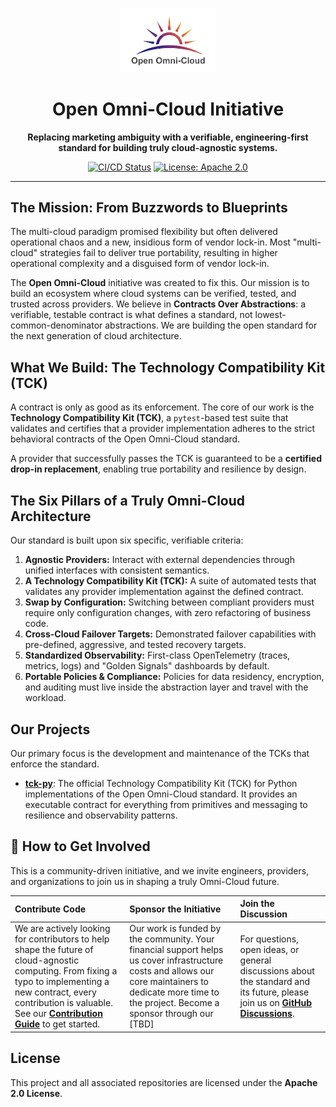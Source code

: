 <p align="center">
  <img src="https://raw.githubusercontent.com/open-omni-cloud/.github/main/assets/logo-open-omni-cloud.png" alt="Open Omni-Cloud Logo" width="150"/>
</p>

<h1 align="center">Open Omni-Cloud Initiative</h1>

<p align="center">
  <strong>Replacing marketing ambiguity with a verifiable, engineering-first standard for building truly cloud-agnostic systems.</strong>
</p>

<p align="center">
  <a href="https://github.com/open-omni-cloud/tck-py/actions/workflows/ci.yml"><img src="https://github.com/open-omni-cloud/tck-py/actions/workflows/ci.yml/badge.svg" alt="CI/CD Status"></a>
  <a href="https://raw.githubusercontent.com/open-omni-cloud/.github/LICENSE"><img src="https://img.shields.io/badge/License-Apache%202.0-blue.svg" alt="License: Apache 2.0"></a>
</p>

---

## The Mission: From Buzzwords to Blueprints

The multi-cloud paradigm promised flexibility but often delivered operational chaos and a new, insidious form of vendor lock-in. Most "multi-cloud" strategies fail to deliver true portability, resulting in higher operational complexity and a disguised form of vendor lock-in.

The **Open Omni-Cloud** initiative was created to fix this. Our mission is to build an ecosystem where cloud systems can be verified, tested, and trusted across providers. We believe in **Contracts Over Abstractions**: a verifiable, testable contract is what defines a standard, not lowest-common-denominator abstractions. We are building the open standard for the next generation of cloud architecture.

## What We Build: The Technology Compatibility Kit (TCK)

A contract is only as good as its enforcement. The core of our work is the **Technology Compatibility Kit (TCK)**, a `pytest`-based test suite that validates and certifies that a provider implementation adheres to the strict behavioral contracts of the Open Omni-Cloud standard.

A provider that successfully passes the TCK is guaranteed to be a **certified drop-in replacement**, enabling true portability and resilience by design.

## The Six Pillars of a Truly Omni-Cloud Architecture

Our standard is built upon six specific, verifiable criteria:

1.  **Agnostic Providers:** Interact with external dependencies through unified interfaces with consistent semantics.
2.  **A Technology Compatibility Kit (TCK):** A suite of automated tests that validates any provider implementation against the defined contract.
3.  **Swap by Configuration:** Switching between compliant providers must require only configuration changes, with zero refactoring of business code.
4.  **Cross-Cloud Failover Targets:** Demonstrated failover capabilities with pre-defined, aggressive, and tested recovery targets.
5.  **Standardized Observability:** First-class OpenTelemetry (traces, metrics, logs) and "Golden Signals" dashboards by default.
6.  **Portable Policies & Compliance:** Policies for data residency, encryption, and auditing must live inside the abstraction layer and travel with the workload.

## Our Projects

Our primary focus is the development and maintenance of the TCKs that enforce the standard.

-   **[tck-py](https://github.com/open-omni-cloud/tck-py)**: The official Technology Compatibility Kit (TCK) for Python implementations of the Open Omni-Cloud standard. It provides an executable contract for everything from primitives and messaging to resilience and observability patterns.

## 🤝 How to Get Involved

This is a community-driven initiative, and we invite engineers, providers, and organizations to join us in shaping a truly Omni-Cloud future.

| **Contribute Code** | **Sponsor the Initiative** | **Join the Discussion** |
| :--- | :--- | :--- |
| We are actively looking for contributors to help shape the future of cloud-agnostic computing. From fixing a typo to implementing a new contract, every contribution is valuable. See our **[Contribution Guide](hhttps://raw.githubusercontent.com/open-omni-cloud/.github/CONTRIBUTING.md)** to get started. | Our work is funded by the community. Your financial support helps us cover infrastructure costs and allows our core maintainers to dedicate more time to the project. Become a sponsor through our [TBD] | For questions, open ideas, or general discussions about the standard and its future, please join us on **[GitHub Discussions](https://github.com/open-omni-cloud/tck-py/discussions)**. |

## License

This project and all associated repositories are licensed under the **Apache 2.0 License**.
